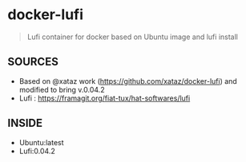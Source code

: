 # docker-lufi
> Lufi container for docker based on Ubuntu image and lufi install

## SOURCES
- Based on @xataz work (https://github.com/xataz/docker-lufi) and modified to bring v.0.04.2
- Lufi : https://framagit.org/fiat-tux/hat-softwares/lufi

## INSIDE
- Ubuntu:latest
- Lufi:0.04.2
